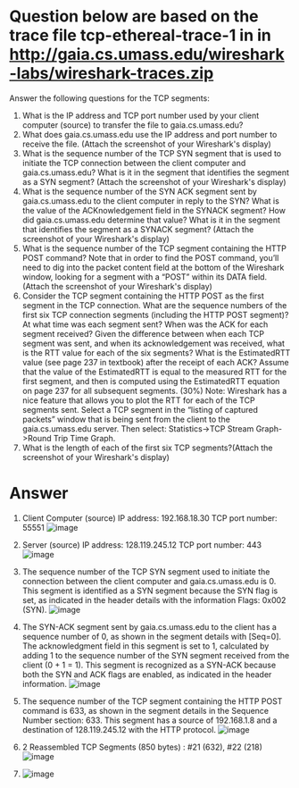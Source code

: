 # Question below are based on the trace file tcp-ethereal-trace-1 in in http://gaia.cs.umass.edu/wireshark-labs/wireshark-traces.zip
Answer the following questions for the TCP segments:
1. What is the IP address and TCP port number used by your client computer (source) to transfer the file to gaia.cs.umass.edu?
2. What does gaia.cs.umass.edu use the IP address and port number to receive the file. (Attach the screenshot of your Wireshark's display)
3. What is the sequence number of the TCP SYN segment that is used to initiate the TCP connection between the client computer and gaia.cs.umass.edu? What is it in the segment that identifies the segment as a SYN segment? (Attach the screenshot of your Wireshark's display)
4. What is the sequence number of the SYN ACK segment sent by gaia.cs.umass.edu to the client computer in reply to the SYN? What is the value of the ACKnowledgement field in the SYNACK segment? How did gaia.cs.umass.edu determine that value? What is it in the segment that identifies the segment as a SYNACK segment? (Attach the screenshot of your Wireshark's display)
5. What is the sequence number of the TCP segment containing the HTTP POST command? Note that in order to find the POST command, you’ll need to dig into the packet content field at the bottom of the Wireshark window, looking for a segment with a “POST” within its DATA field.(Attach the screenshot of your Wireshark's display)
6. Consider the TCP segment containing the HTTP POST as the first segment in the TCP connection. What are the sequence numbers of the first six TCP connection segments (including the HTTP POST segment)? At what time was each segment sent? When was the ACK for each segment received? Given the difference between when each TCP segment was sent, and when its acknowledgement was received, what is the RTT value for each of the six segments? What is the EstimatedRTT value (see page 237 in textbook) after the receipt of each ACK? Assume that the value of the EstimatedRTT is equal to the measured RTT for the first segment, and then is computed using the EstimatedRTT equation on page 237 for all subsequent segments. (30%)
Note: Wireshark has a nice feature that allows you to plot the RTT for each of the TCP segments sent. Select a TCP segment in the “listing of captured packets” window that is being sent from the client to the gaia.cs.umass.edu server. Then select: Statistics->TCP Stream Graph->Round Trip Time Graph.
7. What is the length of each of the first six TCP segments?(Attach the screenshot of your Wireshark's display)

# Answer
1. Client Computer (source) IP address: 192.168.18.30 TCP port number: 55551
![image](https://github.com/user-attachments/assets/261c4ea5-1de0-4b88-b48b-0d7f44937f2f)

2. Server (source) IP address: 128.119.245.12 TCP port number: 443
   ![image](https://github.com/user-attachments/assets/7bab85e6-516c-4ef7-8b75-89651abb14a4)

3. The sequence number of the TCP SYN segment used to initiate the connection between the client computer and gaia.cs.umass.edu is 0. This segment is identified as a SYN segment because the SYN flag is set, as indicated in the header details with the information Flags: 0x002 (SYN).
  ![image](https://github.com/user-attachments/assets/48da01d7-c33d-49b2-ba5d-460d99a7ac51)

4. The SYN-ACK segment sent by gaia.cs.umass.edu to the client has a sequence number of 0, as shown in the segment details with [Seq=0]. The acknowledgment field in this segment is set to 1, calculated by adding 1 to the sequence number of the SYN segment received from the client (0 + 1 = 1). This segment is recognized as a SYN-ACK because both the SYN and ACK flags are enabled, as indicated in the header information.
![image](https://github.com/user-attachments/assets/794092be-6511-4c5e-94f7-07c8d9a88e5d)

5. The sequence number of the TCP segment containing the HTTP POST command is 633, as shown in the segment details in the Sequence Number section: 633. This segment has a source of 192.168.1.8 and a destination of 128.119.245.12 with the HTTP protocol.
  ![image](https://github.com/user-attachments/assets/172cdf8d-bff5-496c-a8c6-baccc412419c)

6. 2 Reassembled TCP Segments (850 bytes) : #21 (632), #22 (218)
  ![image](https://github.com/user-attachments/assets/c761afe1-849a-4022-a610-ccca8b5d25be)

7. ![image](https://github.com/user-attachments/assets/9b138f99-9a05-400a-8b9c-3465a4aad83b)




